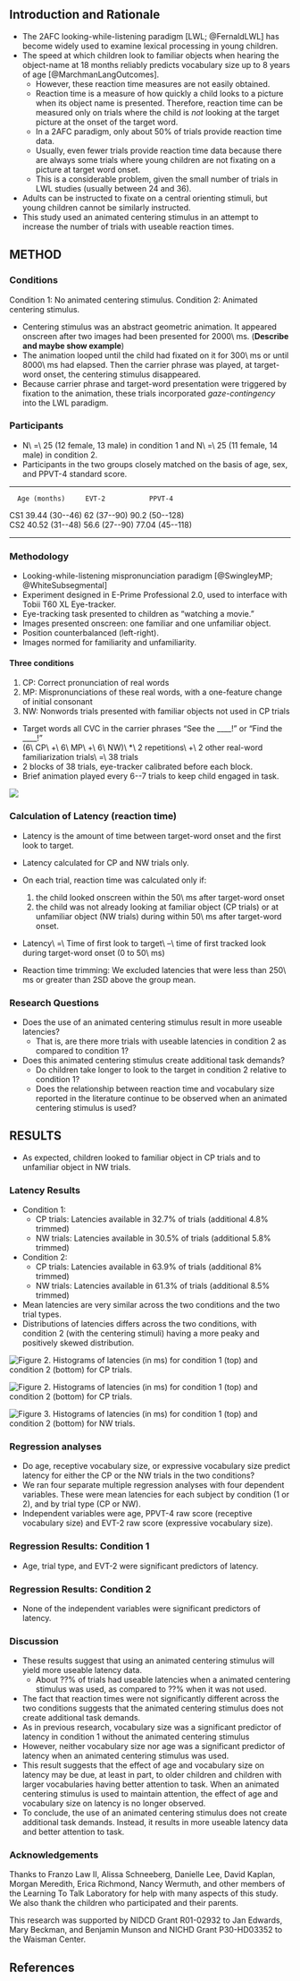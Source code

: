 ## Introduction and Rationale

* The 2AFC looking-while-listening paradigm [LWL; @FernaldLWL] has become widely used to examine lexical processing in young children.
* The speed at which children look to familiar objects when hearing the object-name at 18 months reliably predicts vocabulary size up to 8 years of age [@MarchmanLangOutcomes].  
    - However, these reaction time measures are not easily obtained.
    - Reaction time is a measure of how quickly a child looks to a picture when its object name is presented.  Therefore, reaction time can be measured only on trials where the child is _not_ looking at the target picture at the onset of the target word.
    - In a 2AFC paradigm, only about 50% of trials provide reaction time data. 
    - Usually, even fewer trials provide reaction time data because there are always some trials where young children are not fixating on a picture at target word onset.
    - This is a considerable problem, given the small number of trials in LWL studies (usually between 24 and 36).
* Adults can be instructed to fixate on a central orienting stimuli, but young children cannot be similarly instructed.
* This study used an animated centering stimulus in an attempt to increase the number of trials with useable reaction times.

## METHOD

### Conditions
Condition 1: No animated centering stimulus.
Condition 2: Animated centering stimulus.

* Centering stimulus was an abstract geometric animation. It appeared onscreen after two images had been presented for 2000\ ms. (__Describe and maybe show example__)
* The animation looped until the child had fixated on it for 300\ ms or until 8000\ ms had elapsed. Then the carrier phrase was played, at target-word onset, the centering stimulus disappeared.
* Because carrier phrase and target-word presentation were triggered by fixation to the animation, these trials incorporated _gaze-contingency_ into the LWL paradigm.




### Participants

* N\ =\ 25 (12 female, 13 male) in condition 1 and N\ =\ 25 (11 female, 14 male) in condition 2.
* Participants in the two groups closely matched on the basis of age, sex, and PPVT-4 standard score.


----- ---------------- --------------- -----------------
      Age (months)     EVT-2           PPVT-4           
CS1   39.44 (30--46)   62 (37--90)     90.2 (50--128)   
CS2   40.52 (31--48)   56.6 (27--90)   77.04 (45--118)  
----- ---------------- --------------- -----------------


### Methodology

* Looking-while-listening mispronunciation paradigm [@SwingleyMP; @WhiteSubsegmental]
* Experiment designed in E-Prime Professional 2.0, used to interface with Tobii T60 XL Eye-tracker.
* Eye-tracking task presented to children as “watching a movie.”
* Images presented onscreen: one familiar and one unfamiliar object.
* Position counterbalanced (left-right).
* Images normed for familiarity and unfamiliarity.

#### Three conditions

1. CP: Correct pronunciation of real words
2. MP: Mispronunciations of these real words, with a one-feature change of initial consonant
3. NW: Nonwords trials presented with familiar objects not used in CP trials

* Target words all CVC in the carrier phrases “See the \_\_\_\_!” or “Find the \_\_\_\_!”
* (6\ CP\ +\ 6\ MP\ +\ 6\ NW)\ *\ 2 repetitions\ +\ 2 other real-word familiarization trials\ =\ 38 trials
* 2 blocks of 38 trials, eye-tracker calibrated before each block.
* Brief animation played every 6--7 trials to keep child engaged in task. 

![](mp_display.png)


### Calculation of Latency (reaction time)

* Latency is the amount of time between target-word onset and the first look to target.
* Latency calculated for CP and NW trials only. 
* On each trial, reaction time was calculated only if:
    
    1. the child looked onscreen within the 50\ ms after target-word onset
    2. the child was not already looking at familiar object (CP trials) or at unfamiliar object (NW trials) during within 50\ ms after target-word onset.
    
* Latency\ =\ Time of first look to target\ –\ time of first tracked look during target-word onset (0 to 50\ ms)
* Reaction time trimming: We excluded latencies that were less than 250\ ms or greater than 2SD above the group mean.

### Research Questions

* Does the use of an animated centering stimulus result in more useable latencies?
    - That is, are there more trials with useable latencies in condition 2 as compared to condition 1?
* Does this animated centering stimulus create additional task demands? 
    - Do children take longer to look to the target in condition 2 relative to condition 1?
    - Does the relationship between reaction time and vocabulary size reported in the literature continue to be observed when an animated centering stimulus is used?


## RESULTS

* As expected, children looked to familiar object in CP trials and to unfamiliar object in NW trials.

### Latency Results






* Condition 1:
    - CP trials: Latencies available in 32.7% of trials (additional 4.8% trimmed)
    - NW trials: Latencies available in 30.5% of trials (additional 5.8% trimmed)
* Condition 2:
    - CP trials: Latencies available in 63.9% of trials (additional 8% trimmed)
    - NW trials: Latencies available in 61.3% of trials (additional 8.5% trimmed)
* Mean latencies are very similar across the two conditions and the two trial types.
* Distributions of latencies differs across the two conditions, with condition 2 (with the centering stimuli) having a more peaky and positively skewed distribution.







![Figure 2. Histograms of latencies (in ms) for condition 1 (top) and condition 2 (bottom) for CP trials.](figure/unnamed-chunk-5.png) 


![Figure 2. Histograms of latencies (in ms) for condition 1 (top) and condition 2 (bottom) for CP trials.](figure/unnamed-chunk-6.png) 


![Figure 3. Histograms of latencies (in ms) for condition 1 (top) and condition 2 (bottom) for NW trials.](figure/unnamed-chunk-7.png) 




### Regression analyses
* Do age, receptive vocabulary size, or expressive vocabulary size predict latency for either the CP or the NW trials in the two conditions?
* We ran four separate multiple regression analyses with four dependent variables.  These were mean latencies for each subject by condition (1 or 2), and by trial type (CP or NW).
* Independent variables were age, PPVT-4 raw score (receptive vocabulary size) and EVT-2 raw score (expressive vocabulary size).

### Regression Results:  Condition 1
* Age, trial type, and EVT-2 were significant predictors of latency.





### Regression Results: Condition 2
* None of the independent variables were significant predictors of latency.




### Discussion
* These results suggest that using an animated centering stimulus will yield more useable latency data.
    - About ??% of trials had useable latencies when a animated centering stimulus was used, as compared to ??% when it was not used.
* The fact that reaction times were not significantly different across the two conditions suggests that the animated centering stimulus does not create additional task demands.
* As in previous research, vocabulary size was a significant predictor of latency in condition 1 without the animated centering stimulus
* However, neither vocabulary size nor age was a significant predictor of latency when an animated centering stimulus was used.
* This result suggests that the effect of age and vocabulary size on latency may be due, at least in part, to older children and children with larger vocabularies having better attention to task.  When an animated centering stimulus is used to maintain attention, the effect of age and vocabulary size on latency is no longer observed.
* To conclude, the use of an animated centering stimulus does not create additional task demands. Instead, it results in more useable latency data and better attention to task.


### Acknowledgements

Thanks to Franzo Law II, Alissa Schneeberg, Danielle Lee, David Kaplan, Morgan Meredith, Erica Richmond, Nancy Wermuth, and other members of the Learning To Talk Laboratory for help with many aspects of this study. We also thank the children who participated and their parents.

This research was supported by NIDCD Grant R01-02932 to Jan Edwards, Mary Beckman, and Benjamin Munson and NICHD Grant P30-HD03352 to the Waisman Center.




## References
